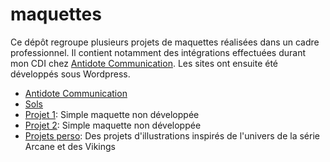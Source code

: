 # maquettes

Ce dépôt regroupe plusieurs projets de maquettes réalisées dans un cadre professionnel.
Il contient notamment des intégrations effectuées durant mon CDI chez [Antidote Communication](https://www.antidotecom.fr/).
Les sites ont ensuite été développés sous Wordpress.

- [Antidote Communication](https://www.antidotecom.fr/)
- [Sols](https://sols.fr/)
- [Projet 1](https://github.com/Kzynoz/maquettes/projet-1): Simple maquette non développée
- [Projet 2](https://github.com/Kzynoz/maquettes/projet-2): Simple maquette non développée
- [Projets perso](https://github.com/Kzynoz/maquettes/projets-perso): Des projets d'illustrations inspirés de l'univers de la série Arcane et des Vikings
